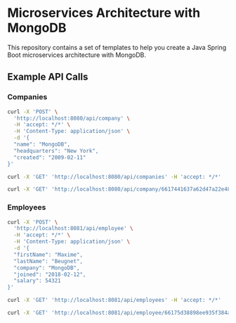 # Microservices Architecture with MongoDB

This repository contains a set of templates to help you create a Java Spring Boot microservices architecture with MongoDB.

## Example API Calls

### Companies

```bash
curl -X 'POST' \
  'http://localhost:8080/api/company' \
  -H 'accept: */*' \
  -H 'Content-Type: application/json' \
  -d '{
  "name": "MongoDB",
  "headquarters": "New York",
  "created": "2009-02-11"
}'
```

```bash
curl -X 'GET' 'http://localhost:8080/api/companies' -H 'accept: */*'
```

```bash
curl -X 'GET' 'http://localhost:8080/api/company/6617441637a62d47a22e4808' -H 'accept: */*'
```

### Employees

```bash
curl -X 'POST' \
  'http://localhost:8081/api/employee' \
  -H 'accept: */*' \
  -H 'Content-Type: application/json' \
  -d '{
  "firstName": "Maxime",
  "lastName": "Beugnet",
  "company": "MongoDB",
  "joined": "2018-02-12",
  "salary": 54321
}'
```

```bash
curl -X 'GET' 'http://localhost:8081/api/employees' -H 'accept: */*'
```

```bash
curl -X 'GET' 'http://localhost:8081/api/employee/66175d38898ee935f384a4df' -H 'accept: */*'
```